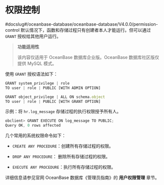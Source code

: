 权限控制 
=========================
#docslug#/oceanbase-database/oceanbase-database/V4.0.0/permission-control
默认情况下，函数和存储过程只有创建者本人才能运行。但可以通过 `GRANT` 授权给其他用户运行。 

>**功能适用性**
>
>该内容仅适用于 OceanBase 数据库企业版。OceanBase 数据库社区版仅提供 MySQL 模式。

使用 `GRANT` 授权语法如下：

```javascript
GRANT system_privilege | role  
TO user | role | PUBLIC [WITH ADMIN OPTION]

GRANT object_privilege | ALL ON schema.object  
TO user | role | PUBLIC [WITH GRANT OPTION]
```



示例：将 `hr.log_message` 存储过程的执行权限授予所有人。

```javascript
obclient> GRANT EXECUTE ON log_message TO PUBLIC;
Query OK, 0 rows affected 
```



几个常用的系统权限命令如下：

* `CREATE ANY PROCEDURE`：创建所有存储过程的权限。

  

* `DROP ANY PROCEDURE`： 删除所有存储过程的权限。

  

* `EXECUTE ANY PROCEDURE`：执行所有存储过程的权限。

  




详细信息请参见官网 OceanBase 数据库《管理员指南》的 **用户权限管理** 章节。
